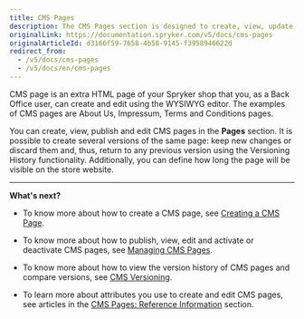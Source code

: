 ```yaml
---
title: CMS Pages
description: The CMS Pages section is designed to create, view, update, publish CMS pages, compare its versions, and activate/deactivate in the Back Office.
originalLink: https://documentation.spryker.com/v5/docs/cms-pages
originalArticleId: d3166f59-7658-4b58-9145-f3958946622d
redirect_from:
  - /v5/docs/cms-pages
  - /v5/docs/en/cms-pages
---
```


CMS page is an extra HTML page of your Spryker shop that you, as a Back Office user, can create and edit using the WYSIWYG editor. The examples of CMS pages are About Us, Impressum, Terms and Conditions pages. 

You can create, view, publish and edit CMS pages in the **Pages** section. It is possible to create several versions of the same page: keep new changes or discard them and, thus, return to any previous version using the Versioning History functionality. Additionally, you can define how long the page will be visible on the store website.
***
**What's next?**

* To know more about how to create a CMS page, see [Creating a CMS Page](/docs/scos/user/user-guides/{{page.version}}/back-office-user-guide/content/pages/creating-a-cms-page.html).

* To know more about how to publish, view, edit and activate or deactivate CMS pages, see [Managing CMS Pages](/docs/scos/user/user-guides/{{page.version}}/back-office-user-guide/content/pages/managing-cms-pages.html).

* To know more about how to view the version history of CMS pages and compare versions, see [CMS Versioning](/docs/scos/user/user-guides/{{page.version}}/back-office-user-guide/content/pages/cms-pages-versioning.html).

* To learn more about attributes you use to create and edit CMS pages, see articles in the [CMS Pages: Reference Information](/docs/scos/user/user-guides/{{page.version}}/back-office-user-guide/content/pages/references/cms-pages-reference-information.html) section.
